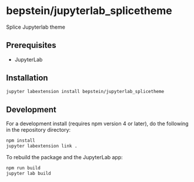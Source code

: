 # bepstein/jupyterlab_splicetheme

Splice Jupyterlab theme

## Prerequisites

* JupyterLab

## Installation

```bash
jupyter labextension install bepstein/jupyterlab_splicetheme
```

## Development

For a development install (requires npm version 4 or later), do the following in the repository directory:

```bash
npm install
jupyter labextension link .
```

To rebuild the package and the JupyterLab app:

```bash
npm run build
jupyter lab build
```
